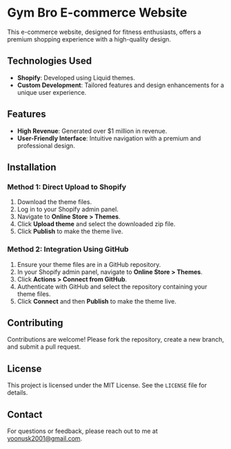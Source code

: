 # Gym Bro E-commerce Website

This e-commerce website, designed for fitness enthusiasts, offers a premium shopping experience with a high-quality design.

## Technologies Used

- **Shopify**: Developed using Liquid themes.
- **Custom Development**: Tailored features and design enhancements for a unique user experience.

## Features

- **High Revenue**: Generated over $1 million in revenue.
- **User-Friendly Interface**: Intuitive navigation with a premium and professional design.

## Installation

### Method 1: Direct Upload to Shopify

1. Download the theme files.
2. Log in to your Shopify admin panel.
3. Navigate to **Online Store > Themes**.
4. Click **Upload theme** and select the downloaded zip file.
5. Click **Publish** to make the theme live.

### Method 2: Integration Using GitHub

1. Ensure your theme files are in a GitHub repository.
2. In your Shopify admin panel, navigate to **Online Store > Themes**.
3. Click **Actions > Connect from GitHub**.
4. Authenticate with GitHub and select the repository containing your theme files.
5. Click **Connect** and then **Publish** to make the theme live.

## Contributing

Contributions are welcome! Please fork the repository, create a new branch, and submit a pull request.

## License

This project is licensed under the MIT License. See the `LICENSE` file for details.

## Contact

For questions or feedback, please reach out to me at [yoonusk2001@gmail.com](mailto:yoonusk2001@gmail.com).

